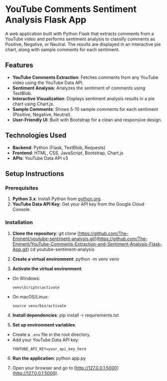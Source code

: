 # YouTube Comments Sentiment Analysis Flask App

A web application built with Python Flask that extracts comments from a YouTube video and performs sentiment analysis to classify comments as Positive, Negative, or Neutral. The results are displayed in an interactive pie chart, along with sample comments for each sentiment.

## Features
- **YouTube Comments Extraction**: Fetches comments from any YouTube video using the YouTube Data API.
- **Sentiment Analysis**: Analyzes the sentiment of comments using TextBlob.
- **Interactive Visualization**: Displays sentiment analysis results in a pie chart using Chart.js.
- **Sample Comments**: Shows 5-10 sample comments for each sentiment (Positive, Negative, Neutral).
- **User-Friendly UI**: Built with Bootstrap for a clean and responsive design.

## Technologies Used
- **Backend**: Python (Flask, TextBlob, Requests)
- **Frontend**: HTML, CSS, JavaScript, Bootstrap, Chart.js
- **APIs**: YouTube Data API v3

## Setup Instructions

### Prerequisites
1. **Python 3.x**: Install Python from [python.org](https://www.python.org/).
2. **YouTube Data API Key**: Get your API key from the Google Cloud Console.

### Installation

1. **Clone the repository**:
git clone [https://github.com/The-Eminent/youtube-sentiment-analysis.git](https://github.com/The-Eminent/YouTube-Comments-Extraction-and-Sentiment-Analysis-Flask-App.git)
cd youtube-sentiment-analysis

2. **Create a virtual environment**:
python -m venv venv

3. **Activate the virtual environment**:
- On Windows:
  ```
  venv\Scripts\activate
  ```
- On macOS/Linux:
  ```
  source venv/bin/activate
  ```

4. **Install dependencies**:
pip install -r requirements.txt

5. **Set up environment variables**:
- Create a `.env` file in the root directory.
- Add your YouTube Data API key:
  ```
  YOUTUBE_API_KEY=your_api_key_here
  ```

6. **Run the application**:
python app.py

7. Open your browser and go to [http://127.0.0.1:5000](http://127.0.0.1:5000).

